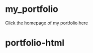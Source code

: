 # my_portfolio

<a href= "https://raw.githack.com/jaspreet-singh-sahota/portfolio-html/main/index.html">Click the homepage of my portfolio here</a>

# portfolio-html
